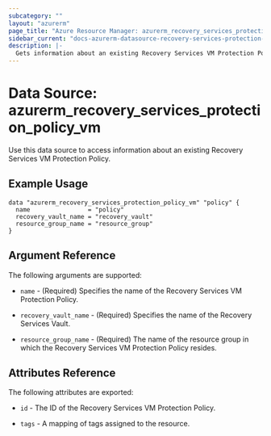 ```yaml
---
subcategory: ""
layout: "azurerm"
page_title: "Azure Resource Manager: azurerm_recovery_services_protection_policy_vm"
sidebar_current: "docs-azurerm-datasource-recovery-services-protection-policy-vm"
description: |-
  Gets information about an existing Recovery Services VM Protection Policy.
---
```


# Data Source: azurerm_recovery_services_protection_policy_vm

Use this data source to access information about an existing Recovery Services VM Protection Policy.

## Example Usage

```hcl
data "azurerm_recovery_services_protection_policy_vm" "policy" {
  name                = "policy"
  recovery_vault_name = "recovery_vault"
  resource_group_name = "resource_group"
}
```

## Argument Reference

The following arguments are supported:

* `name` - (Required) Specifies the name of the Recovery Services VM Protection Policy.

* `recovery_vault_name` - (Required) Specifies the name of the Recovery Services Vault.

* `resource_group_name` - (Required) The name of the resource group in which the Recovery Services VM Protection Policy resides.

## Attributes Reference

The following attributes are exported:

* `id` - The ID of the Recovery Services VM Protection Policy.

* `tags` - A mapping of tags assigned to the resource.

